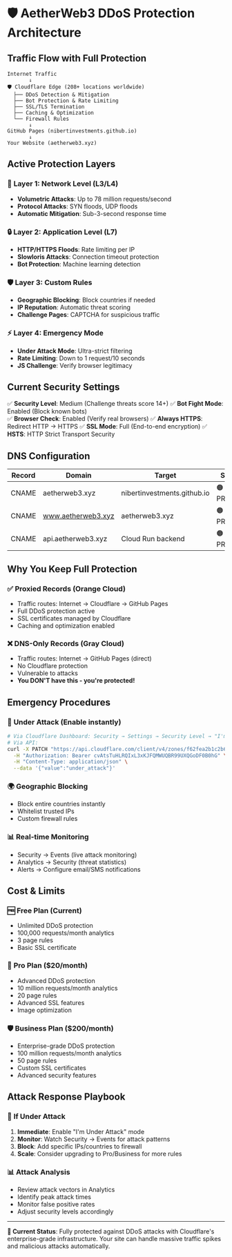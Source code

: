 # 🛡️ AetherWeb3 DDoS Protection Architecture

## Traffic Flow with Full Protection

```
Internet Traffic
       ↓
🛡️ Cloudflare Edge (208+ locations worldwide)
  ├── DDoS Detection & Mitigation
  ├── Bot Protection & Rate Limiting  
  ├── SSL/TLS Termination
  ├── Caching & Optimization
  └── Firewall Rules
       ↓
GitHub Pages (nibertinvestments.github.io)
       ↓
Your Website (aetherweb3.xyz)
```

## Active Protection Layers

### 🚨 **Layer 1: Network Level (L3/L4)**
- **Volumetric Attacks**: Up to 78 million requests/second
- **Protocol Attacks**: SYN floods, UDP floods
- **Automatic Mitigation**: Sub-3-second response time

### 🔒 **Layer 2: Application Level (L7)**  
- **HTTP/HTTPS Floods**: Rate limiting per IP
- **Slowloris Attacks**: Connection timeout protection
- **Bot Protection**: Machine learning detection

### 🛡️ **Layer 3: Custom Rules**
- **Geographic Blocking**: Block countries if needed
- **IP Reputation**: Automatic threat scoring
- **Challenge Pages**: CAPTCHA for suspicious traffic

### ⚡ **Layer 4: Emergency Mode**
- **Under Attack Mode**: Ultra-strict filtering
- **Rate Limiting**: Down to 1 request/10 seconds
- **JS Challenge**: Verify browser legitimacy

## Current Security Settings

✅ **Security Level**: Medium (Challenge threats score 14+)
✅ **Bot Fight Mode**: Enabled (Block known bots)  
✅ **Browser Check**: Enabled (Verify real browsers)
✅ **Always HTTPS**: Redirect HTTP → HTTPS
✅ **SSL Mode**: Full (End-to-end encryption)
✅ **HSTS**: HTTP Strict Transport Security

## DNS Configuration

| Record | Domain | Target | Status |
|--------|--------|--------|--------|
| CNAME | aetherweb3.xyz | nibertinvestments.github.io | 🟠 PROXIED |
| CNAME | www.aetherweb3.xyz | aetherweb3.xyz | 🟠 PROXIED |  
| CNAME | api.aetherweb3.xyz | Cloud Run backend | 🟠 PROXIED |

## Why You Keep Full Protection

### ✅ **Proxied Records (Orange Cloud)**
- Traffic routes: Internet → Cloudflare → GitHub Pages
- Full DDoS protection active
- SSL certificates managed by Cloudflare
- Caching and optimization enabled

### ❌ **DNS-Only Records (Gray Cloud)** 
- Traffic routes: Internet → GitHub Pages (direct)
- No Cloudflare protection
- Vulnerable to attacks
- **You DON'T have this - you're protected!**

## Emergency Procedures

### 🚨 **Under Attack (Enable instantly)**
```bash
# Via Cloudflare Dashboard: Security → Settings → Security Level → "I'm Under Attack"
# Via API:
curl -X PATCH "https://api.cloudflare.com/client/v4/zones/f62fea2b1c2b622c3db71cc67eee7085/settings/security_level" \
  -H "Authorization: Bearer cvAtsTuHLRQIxL3xKJFQMWUQBR99UXQGoDF0B0hG" \
  -H "Content-Type: application/json" \
  --data '{"value":"under_attack"}'
```

### 🌍 **Geographic Blocking**
- Block entire countries instantly
- Whitelist trusted IPs
- Custom firewall rules

### 📊 **Real-time Monitoring**
- Security → Events (live attack monitoring)
- Analytics → Security (threat statistics)
- Alerts → Configure email/SMS notifications

## Cost & Limits

### 🆓 **Free Plan (Current)**
- Unlimited DDoS protection
- 100,000 requests/month analytics
- 3 page rules
- Basic SSL certificate

### 🔄 **Pro Plan ($20/month)**
- Advanced DDoS protection
- 10 million requests/month analytics
- 20 page rules
- Advanced SSL features
- Image optimization

### 🛡️ **Business Plan ($200/month)**
- Enterprise-grade DDoS protection
- 100 million requests/month analytics
- 50 page rules
- Custom SSL certificates
- Advanced security features

## Attack Response Playbook

### 🚨 **If Under Attack**
1. **Immediate**: Enable "I'm Under Attack" mode
2. **Monitor**: Watch Security → Events for attack patterns
3. **Block**: Add specific IPs/countries to firewall
4. **Scale**: Consider upgrading to Pro/Business for more rules

### 📊 **Attack Analysis**
- Review attack vectors in Analytics
- Identify peak attack times
- Monitor false positive rates
- Adjust security levels accordingly

---

**🎯 Current Status**: Fully protected against DDoS attacks with Cloudflare's enterprise-grade infrastructure. Your site can handle massive traffic spikes and malicious attacks automatically.